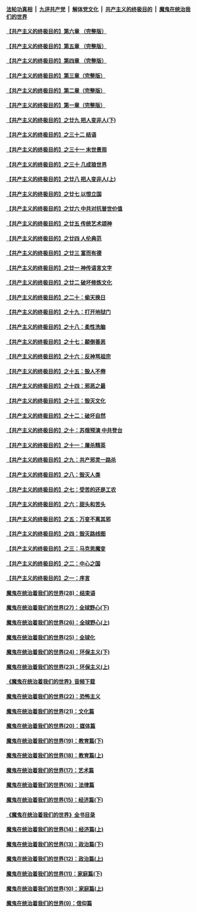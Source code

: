 ####  [法轮功真相](../../../../basic/blob/master/README.md?t=05161802) &nbsp;|&nbsp; [九评共产党](../../../../9ping.md/blob/master/README.md?t=05161802) &nbsp;|&nbsp; [解体党文化](../../../../jtdwh.md/blob/master/README.md?t=05161802)  &nbsp;|&nbsp; [共产主义的终极目的](../../../../gczydzjmd.md/blob/master/README.md?t=05161802) &nbsp;|&nbsp; [魔鬼在统治我们的世界](../../../../mgztzwmdsj.md/blob/master/README.md?t=05161802) 

#### [【共产主义的终极目的】第六章 （完整版）](../pages/nsc422/n11428913.md?t=05161802) 

#### [【共产主义的终极目的】第五章 （完整版）](../pages/nsc422/n11428912.md?t=05161802) 

#### [【共产主义的终极目的】第四章 （完整版）](../pages/nsc422/n11428907.md?t=05161802) 

#### [【共产主义的终极目的】第三章（完整版）](../pages/nsc422/n11428848.md?t=05161802) 

#### [【共产主义的终极目的】第二章（完整版）](../pages/nsc422/n11428831.md?t=05161802) 

#### [【共产主义的终极目的】第一章（完整版）](../pages/nsc422/n11417651.md?t=05161802) 

#### [【共产主义的终极目的】之廿九 把人变非人(下)](../pages/nsc422/n11344140.md?t=05161802) 

#### [【共产主义的终极目的】之三十二 结语](../pages/nsc422/n11360535.md?t=05161802) 

#### [【共产主义的终极目的】之三十一 末世景观](../pages/nsc422/n11351129.md?t=05161802) 

#### [【共产主义的终极目的】之三十 几成狼世界](../pages/nsc422/n11348280.md?t=05161802) 

#### [【共产主义的终极目的】之廿八 把人变非人(上)](../pages/nsc422/n11340492.md?t=05161802) 

#### [【共产主义的终极目的】之廿七 以恨立国](../pages/nsc422/n11336944.md?t=05161802) 

#### [【共产主义的终极目的】之廿六 中共对抗普世价值](../pages/nsc422/n11324785.md?t=05161802) 

#### [【共产主义的终极目的】之廿五 传统艺术颂神](../pages/nsc422/n11296396.md?t=05161802) 

#### [【共产主义的终极目的】之廿四 人伦典范](../pages/nsc422/n11296397.md?t=05161802) 

#### [【共产主义的终极目的】之廿三 富而有德](../pages/nsc422/n11283598.md?t=05161802) 

#### [【共产主义的终极目的】之廿一 神传语言文字](../pages/nsc422/n11263265.md?t=05161802) 

#### [【共产主义的终极目的】之廿二 破坏修炼文化](../pages/nsc422/n11245728.md?t=05161802) 

#### [【共产主义的终极目的】之二十：偷天换日](../pages/nsc422/n11238846.md?t=05161802) 

#### [【共产主义的终极目的】之十九：打开地狱门](../pages/nsc422/n11206376.md?t=05161802) 

#### [【共产主义的终极目的】之十八：柔性洗脑](../pages/nsc422/n11199994.md?t=05161802) 

#### [【共产主义的终极目的】之十七：颠倒善恶](../pages/nsc422/n11179782.md?t=05161802) 

#### [【共产主义的终极目的】之十六：反神骂祖宗](../pages/nsc422/n11166798.md?t=05161802) 

#### [【共产主义的终极目的】之十五：毁人不倦](../pages/nsc422/n11166792.md?t=05161802) 

#### [【共产主义的终极目的】之十四：邪恶之最](../pages/nsc422/n11150249.md?t=05161802) 

#### [【共产主义的终极目的】之十三：毁灭文化](../pages/nsc422/n11135227.md?t=05161802) 

#### [【共产主义的终极目的】之十二：破坏自然](../pages/nsc422/n11135214.md?t=05161802) 

#### [【共产主义的终极目的】之十：苏俄预演 中共登台](../pages/nsc422/n11118424.md?t=05161802) 

#### [【共产主义的终极目的】之十一：屠杀精英](../pages/nsc422/n11118442.md?t=05161802) 

#### [【共产主义的终极目的】之九：共产邪灵一路杀](../pages/nsc422/n11114139.md?t=05161802) 

#### [【共产主义的终极目的】之八：毁灭人类](../pages/nsc422/n11108503.md?t=05161802) 

#### [【共产主义的终极目的】之七：受苦的还是工农](../pages/nsc422/n11101809.md?t=05161802) 

#### [【共产主义的终极目的】之六：甜头和苦头](../pages/nsc422/n11096971.md?t=05161802) 

#### [【共产主义的终极目的】之五：万变不离其邪](../pages/nsc422/n11091285.md?t=05161802) 

#### [【共产主义的终极目的】之四：毁灭路线图](../pages/nsc422/n11086284.md?t=05161802) 

#### [【共产主义的终极目的】之三：马克思魔变](../pages/nsc422/n11061941.md?t=05161802) 

#### [【共产主义的终极目的】之二：中心之国](../pages/nsc422/n11047728.md?t=05161802) 

#### [【共产主义的终极目的】之一：序言](../pages/nsc422/n11086077.md?t=05161802) 

#### [魔鬼在统治着我们的世界(28)：结束语](../pages/nsc422/n10936246.md?t=05161802) 

#### [魔鬼在统治着我们的世界(27)：全球野心(下)](../pages/nsc422/n10928319.md?t=05161802) 

#### [魔鬼在统治着我们的世界(26)：全球野心(上)](../pages/nsc422/n10900318.md?t=05161802) 

#### [魔鬼在统治着我们的世界(25)：全球化](../pages/nsc422/n10788205.md?t=05161802) 

#### [魔鬼在统治着我们的世界(24)：环保主义(下)](../pages/nsc422/n10695307.md?t=05161802) 

#### [魔鬼在统治着我们的世界(23)：环保主义(上)](../pages/nsc422/n10688613.md?t=05161802) 

#### [《魔鬼在统治着我们的世界》音频下载](../pages/nsc422/n10635553.md?t=05161802) 

#### [魔鬼在统治着我们的世界(22)：恐怖主义](../pages/nsc422/n10614727.md?t=05161802) 

#### [魔鬼在统治着我们的世界(21)：文化篇](../pages/nsc422/n10597706.md?t=05161802) 

#### [魔鬼在统治着我们的世界(20)：媒体篇](../pages/nsc422/n10586579.md?t=05161802) 

#### [魔鬼在统治着我们的世界(19)：教育篇(下)](../pages/nsc422/n10564808.md?t=05161802) 

#### [魔鬼在统治着我们的世界(18)：教育篇(上)](../pages/nsc422/n10526970.md?t=05161802) 

#### [魔鬼在统治着我们的世界(17)：艺术篇](../pages/nsc422/n10499093.md?t=05161802) 

#### [魔鬼在统治着我们的世界(16)：法律篇](../pages/nsc422/n10485969.md?t=05161802) 

#### [魔鬼在统治着我们的世界(15)：经济篇(下)](../pages/nsc422/n10469975.md?t=05161802) 

#### [《魔鬼在统治着我们的世界》全书目录](../pages/nsc422/n10464261.md?t=05161802) 

#### [魔鬼在统治着我们的世界(14)：经济篇(上)](../pages/nsc422/n10457370.md?t=05161802) 

#### [魔鬼在统治着我们的世界(13)：政治篇(下)](../pages/nsc422/n10448270.md?t=05161802) 

#### [魔鬼在统治着我们的世界(12)：政治篇(上)](../pages/nsc422/n10444576.md?t=05161802) 

#### [魔鬼在统治着我们的世界(11)：家庭篇(下)](../pages/nsc422/n10440961.md?t=05161802) 

#### [魔鬼在统治着我们的世界(10)：家庭篇(上)](../pages/nsc422/n10435448.md?t=05161802) 

#### [魔鬼在统治着我们的世界(9)：信仰篇](../pages/nsc422/n10432159.md?t=05161802) 

